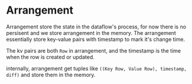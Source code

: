 # Arrangement

Arrangement store the state in the dataflow's process, for now there is no persisent and we store arrangement in the memory. The arrangement essentially store key-value pairs with timestamp to mark it's change time. 

The kv pairs are both `Row` in arrangement, and the timestamp is the time when the row is created or updated.

internally, arrangement get tuples like
`((Key Row, Value Row), timestamp, diff)` and store them in the memory.